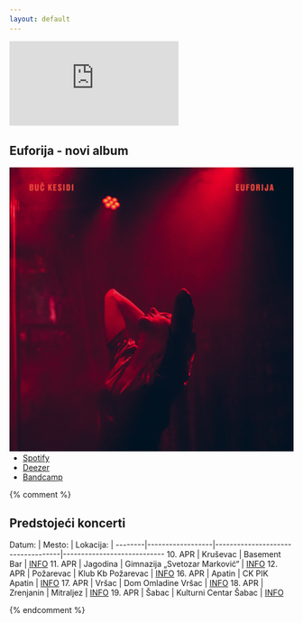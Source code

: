 ```yaml
---
layout: default
---
```


<iframe src="https://www.youtube.com/embed/videoseries?list=PLFdJJxSm7_nEHKkJeQG3IpTdRRed5Rz2a" frameborder="0" allow="accelerometer; autoplay; encrypted-media; gyroscope; picture-in-picture" allowfullscreen></iframe>



<section id="novialbum">

<h1> Euforija - novi album </h1>

<div class="w3-container">
  <div style="position: relative; z-index: 0; float: left;">
    <img src="img/Euforija-omot.jpg" alt="Omot">
  </div>
  <div style="position: relative; z-index: 0;">
    <ul>
    <li> <a class="button" href="https://open.spotify.com/album/17ic4waAX7buHeY0PGVwB4" target="_blank"> Spotify </a> </li>
    <li> <a class="button" href="https://www.deezer.com/sr/album/120025442" target="_blank"> Deezer </a> </li>
    <li> <a class="button" href="https://buckesidi.bandcamp.com/album/euforija" target="_blank"> Bandcamp </a> </li>
    </ul>
  </div>
</div>

</section>


{% comment %}

<section id="koncerti">

<h1> Predstojeći koncerti </h1>

Datum:  | Mesto:           | Lokacija:                         |
--------|------------------|-----------------------------------|----------------------------
10. APR | Kruševac         | Basement Bar                      | [INFO](https://www.facebook.com/events/2829739917109244)
11. APR | Jagodina         | Gimnazija „Svetozar Marković“     | [INFO](https://www.facebook.com/events/1263733304016012)
12. APR | Požarevac        | Klub Kb Požarevac                 | [INFO](https://www.facebook.com/events/619285958852087)
16. APR | Apatin           | CK PIK Apatin                     | [INFO](https://www.facebook.com/events/588399515097093)
17. APR | Vršac            | Dom Omladine Vršac                | [INFO](https://www.facebook.com/events/2788046581277972)
18. APR | Zrenjanin        | Mitraljez                         | [INFO](https://www.facebook.com/events/184086823018476)
19. APR | Šabac            | Kulturni Centar Šabac             | [INFO](https://www.facebook.com/events/2937986539594317)

</section>

{% endcomment %}
